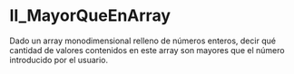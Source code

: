 # II_MayorQueEnArray
Dado un array monodimensional relleno de números enteros, decir qué cantidad de valores contenidos en este array son mayores que el número introducido por el usuario.
